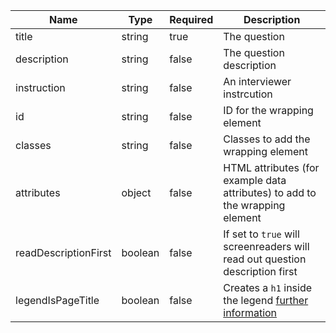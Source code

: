 | Name                 | Type    | Required | Description                                                                                               |
| -------------------- | ------- | -------- | --------------------------------------------------------------------------------------------------------- |
| title                | string  | true     | The question                                                                                              |
| description          | string  | false    | The question description                                                                                  |
| instruction          | string  | false    | An interviewer instrcution                                                                                |
| id                   | string  | false    | ID for the wrapping element                                                                               |
| classes              | string  | false    | Classes to add the wrapping element                                                                       |
| attributes           | object  | false    | HTML attributes (for example data attributes) to add to the wrapping element                              |
| readDescriptionFirst | boolean | false    | If set to `true` will screenreaders will read out question description first                              |
| legendIsPageTitle    | boolean | false    | Creates a `h1` inside the legend [further information](/components/fieldset#legend-as-pagequestion-title) |
